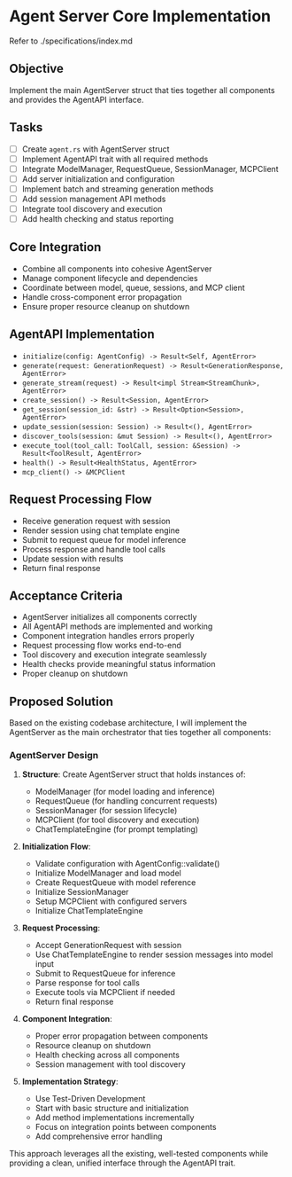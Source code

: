 # Agent Server Core Implementation

Refer to ./specifications/index.md

## Objective
Implement the main AgentServer struct that ties together all components and provides the AgentAPI interface.

## Tasks
- [ ] Create `agent.rs` with AgentServer struct
- [ ] Implement AgentAPI trait with all required methods
- [ ] Integrate ModelManager, RequestQueue, SessionManager, MCPClient
- [ ] Add server initialization and configuration
- [ ] Implement batch and streaming generation methods
- [ ] Add session management API methods
- [ ] Integrate tool discovery and execution
- [ ] Add health checking and status reporting

## Core Integration
- Combine all components into cohesive AgentServer
- Manage component lifecycle and dependencies
- Coordinate between model, queue, sessions, and MCP client
- Handle cross-component error propagation
- Ensure proper resource cleanup on shutdown

## AgentAPI Implementation
- `initialize(config: AgentConfig) -> Result<Self, AgentError>`
- `generate(request: GenerationRequest) -> Result<GenerationResponse, AgentError>`
- `generate_stream(request) -> Result<impl Stream<StreamChunk>, AgentError>`
- `create_session() -> Result<Session, AgentError>`
- `get_session(session_id: &str) -> Result<Option<Session>, AgentError>`
- `update_session(session: Session) -> Result<(), AgentError>`
- `discover_tools(session: &mut Session) -> Result<(), AgentError>`
- `execute_tool(tool_call: ToolCall, session: &Session) -> Result<ToolResult, AgentError>`
- `health() -> Result<HealthStatus, AgentError>`
- `mcp_client() -> &MCPClient`

## Request Processing Flow
- Receive generation request with session
- Render session using chat template engine
- Submit to request queue for model inference
- Process response and handle tool calls
- Update session with results
- Return final response

## Acceptance Criteria
- AgentServer initializes all components correctly
- All AgentAPI methods are implemented and working
- Component integration handles errors properly
- Request processing flow works end-to-end
- Tool discovery and execution integrate seamlessly
- Health checks provide meaningful status information
- Proper cleanup on shutdown

## Proposed Solution

Based on the existing codebase architecture, I will implement the AgentServer as the main orchestrator that ties together all components:

### AgentServer Design
1. **Structure**: Create AgentServer struct that holds instances of:
   - ModelManager (for model loading and inference)
   - RequestQueue (for handling concurrent requests)
   - SessionManager (for session lifecycle)
   - MCPClient (for tool discovery and execution)
   - ChatTemplateEngine (for prompt templating)

2. **Initialization Flow**:
   - Validate configuration with AgentConfig::validate()
   - Initialize ModelManager and load model
   - Create RequestQueue with model reference
   - Initialize SessionManager 
   - Setup MCPClient with configured servers
   - Initialize ChatTemplateEngine

3. **Request Processing**:
   - Accept GenerationRequest with session
   - Use ChatTemplateEngine to render session messages into model input
   - Submit to RequestQueue for inference
   - Parse response for tool calls
   - Execute tools via MCPClient if needed
   - Return final response

4. **Component Integration**:
   - Proper error propagation between components
   - Resource cleanup on shutdown
   - Health checking across all components
   - Session management with tool discovery

5. **Implementation Strategy**:
   - Use Test-Driven Development
   - Start with basic structure and initialization
   - Add method implementations incrementally
   - Focus on integration points between components
   - Add comprehensive error handling

This approach leverages all the existing, well-tested components while providing a clean, unified interface through the AgentAPI trait.